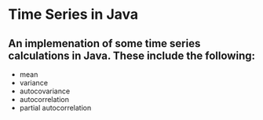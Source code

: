 # Time Series in Java
## An implemenation of some time series calculations in Java. These include the following:
- mean
- variance
- autocovariance 
- autocorrelation
- partial autocorrelation

